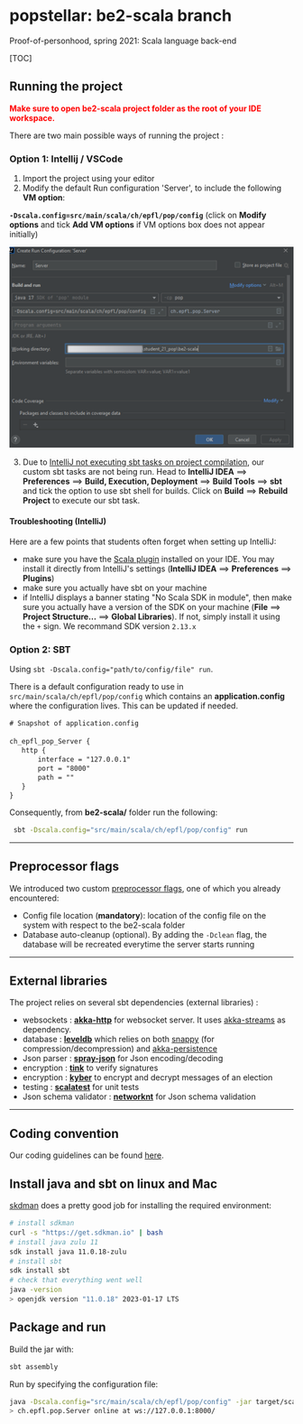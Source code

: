 # popstellar: be2-scala branch

Proof-of-personhood, spring 2021: Scala language back-end

[TOC]

## Running the project

<span style="color:red;font-weight:bold">
Make sure to open be2-scala project folder as the root of your IDE workspace.
</span>

There are two main possible ways of running the project :

### Option 1: Intellij / VSCode

1. Import the project using your editor
2. Modify the default  Run configuration 'Server', to include the following __VM option__:

__```-Dscala.config=src/main/scala/ch/epfl/pop/config```__ (click on **Modify options** and tick **Add VM options** if VM options box does not appear initially)

![](docs/images/intellij-vm.png)

3. Due to [IntelliJ not executing sbt tasks on project compilation](https://intellij-support.jetbrains.com/hc/en-us/community/posts/205454630-SBT-What-actually-happens-when-I-click-on-Build-module-), our custom sbt tasks are not being run. Head to **IntelliJ IDEA** $\implies$ **Preferences** $\implies$ **Build, Execution, Deployment** $\implies$ **Build Tools** $\implies$ **sbt** and tick the option to use sbt shell for builds. Click on **Build** $\implies$ **Rebuild Project** to execute our sbt task.

#### Troubleshooting (IntelliJ)

Here are a few points that students often forget when setting up IntelliJ:

- make sure you have the [Scala plugin](https://plugins.jetbrains.com/plugin/1347-scala) installed on your IDE. You may install it directly from IntelliJ's settings (**IntelliJ IDEA** $\implies$ **Preferences** $\implies$ **Plugins**)
- make sure you actually have sbt on your machine
- if IntelliJ displays a banner stating "No Scala SDK in module", then make sure you actually have a version of the SDK on your machine (**File** $\implies$ **Project Structure...** $\implies$  **Global Libraries**). If not, simply install it using the `+` sign. We recommand SDK version `2.13.x`

### Option 2: SBT

Using `sbt -Dscala.config="path/to/config/file" run`.

There is a default configuration ready to use in
`src/main/scala/ch/epfl/pop/config` which contains an __application.config__
where the configuration lives. This can be updated if needed.

 ```apacheconf
# Snapshot of application.config

ch_epfl_pop_Server {
	http {
		interface = "127.0.0.1"
		port = "8000"
		path = ""
	}
}
 ```

Consequently, from **be2-scala/** folder run the following:

```bash
 sbt -Dscala.config="src/main/scala/ch/epfl/pop/config" run
```

---

## Preprocessor flags

We introduced two custom [preprocessor flags](https://gcc.gnu.org/onlinedocs/gcc/Preprocessor-Options.html), one of which you already encountered:

- Config file location (**mandatory**): location of the config file on the system with respect to the be2-scala folder
- Database auto-cleanup (optional). By adding the `-Dclean` flag, the database will be recreated everytime the server starts running

---

## External libraries

The project relies on several sbt dependencies (external libraries) :

- websockets : [**akka-http**](https://doc.akka.io/docs/akka-http/current/introduction.html) for websocket server. It uses [akka-streams](https://doc.akka.io/docs/akka/current/stream/index.html) as dependency.
- database : [**leveldb**](https://github.com/codeborui/leveldb-scala) which relies on both [snappy](https://search.maven.org/artifact/org.xerial.snappy/snappy-java/1.1.7.3/jar) (for compression/decompression) and [akka-persistence](https://doc.akka.io/docs/akka/current/persistence.html)
- Json parser : [**spray-json**](https://github.com/spray/spray-json) for Json encoding/decoding
- encryption : [**tink**](https://github.com/google/tink/blob/master/docs/JAVA-HOWTO.md) to verify signatures
- encryption : [**kyber**](https://github.com/dedis/kyber) to encrypt and decrypt messages of an election
- testing : [**scalatest**](https://www.scalatest.org/) for unit tests
- Json schema validator : [**networknt**](https://github.com/networknt/json-schema-validator) for Json schema validation

---

## Coding convention

Our coding guidelines can be found [here](https://docs.scala-lang.org/style/).

## Install java and sbt on linux and Mac

[skdman](https://sdkman.io/) does a pretty good job for installing the required
environment:

```sh
# install sdkman
curl -s "https://get.sdkman.io" | bash 
# install java zulu 11
sdk install java 11.0.18-zulu
# install sbt
sdk install sbt
# check that everything went well
java -version
> openjdk version "11.0.18" 2023-01-17 LTS
```

## Package and run

Build the jar with:

```sh
sbt assembly
```

Run by specifying the configuration file:

```sh
java -Dscala.config="src/main/scala/ch/epfl/pop/config" -jar target/scala-2.13/pop-assembly-<version>-SNAPSHOT.jar
> ch.epfl.pop.Server online at ws://127.0.0.1:8000/
```